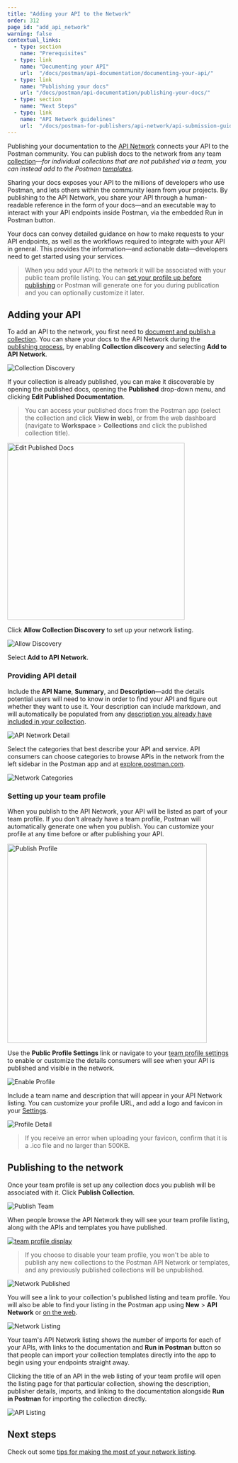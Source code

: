 ```yaml
---
title: "Adding your API to the Network"
order: 312
page_id: "add_api_network"
warning: false
contextual_links:
  - type: section
    name: "Prerequisites"
  - type: link
    name: "Documenting your API"
    url:  "/docs/postman/api-documentation/documenting-your-api/"
  - type: link
    name: "Publishing your docs"
    url: "/docs/postman/api-documentation/publishing-your-docs/"
  - type: section
    name: "Next Steps"
  - type: link
    name: "API Network guidelines"
    url:  "/docs/postman-for-publishers/api-network/api-submission-guidelines/"
---
```


Publishing your documentation to the [API Network](https://explore.postman.com/) connects your API to the Postman community. You can publish docs to the network from any team [collection](/docs/postman/collections/intro-to-collections/)—_for individual collections that are not published via a team, you can instead add to the Postman [templates](/docs/postman-for-publishers/postman-templates/add-templates/)_.

Sharing your docs exposes your API to the millions of developers who use Postman, and lets others within the community learn from your projects. By publishing to the API Network, you share your API through a human-readable reference in the form of your docs—and an executable way to interact with your API endpoints inside Postman, via the embedded Run in Postman button.

Your docs can convey detailed guidance on how to make requests to your API endpoints, as well as the workflows required to integrate with your API in general. This provides the information—and actionable data—developers need to get started using your services.

> When you add your API to the network it will be associated with your public team profile listing. You can [set your profile up before publishing](#setting-up-your-team-profile) or Postman will generate one for you during publication and you can optionally customize it later.

## Adding your API

To add an API to the network, you first need to [document and publish a collection](/docs/postman/api-documentation/documenting-your-api/). You can share your docs to the API Network during the [publishing process](/docs/postman/api-documentation/publishing-your-docs/), by enabling __Collection discovery__ and selecting __Add to API Network__.

![Collection Discovery](https://assets.postman.com/postman-docs/enable-discovery-switch.jpg)

If your collection is already published, you can make it discoverable by opening the published docs, opening the __Published__ drop-down menu, and clicking __Edit Published Documentation__.

> You can access your published docs from the Postman app (select the collection and click __View in web__), or from the web dashboard (navigate to __Workspace__ &gt; __Collections__ and click the published collection title).

<img alt="Edit Published Docs" src="https://assets.postman.com/postman-docs/edit-published.jpg" width="400px"/>

Click __Allow Collection Discovery__ to set up your network listing.

![Allow Discovery](https://assets.postman.com/postman-docs/allow-discovery.jpg)

Select __Add to API Network__.

### Providing API detail

Include the __API Name__, __Summary__, and __Description__—add the details potential users will need to know in order to find your API and figure out whether they want to use it. Your description can include markdown, and will automatically be populated from any [description you already have included in your collection](/docs/postman/api-documentation/authoring-your-documentation/).

![API Network Detail](https://assets.postman.com/postman-docs/api-network-detail.jpg)

Select the categories that best describe your API and service. API consumers can choose categories to browse APIs in the network from the left sidebar in the Postman app and at [explore.postman.com](https://explore.postman.com).

![Network Categories](https://assets.postman.com/postman-docs/network-in-app.jpg)

### Setting up your team profile

When you publish to the API Network, your API will be listed as part of your team profile. If you don't already have a team profile, Postman will automatically generate one when you publish. You can customize your profile at any time before or after publishing your API.

<img alt="Publish Profile" src="https://assets.postman.com/postman-docs/publish-profile.jpg" width="450px"/>

Use the __Public Profile Settings__ link or navigate to your [team profile settings](https://go.postman.co/settings/team/public) to enable or customize the details consumers will see when your API is published and visible in the network.

![Enable Profile](https://assets.postman.com/postman-docs/enable-profile.jpg)

Include a team name and description that will appear in your API Network listing. You can customize your profile URL, and add a logo and favicon in your [Settings](https://go.postman.co/settings/team/general).

![Profile Detail](https://assets.postman.com/postman-docs/profile-details.jpg)

> If you receive an error when uploading your favicon, confirm that it is a .ico file and no larger than 500KB.

## Publishing to the network

Once your team profile is set up any collection docs you publish will be associated with it. Click __Publish Collection__.

![Publish Team](https://assets.postman.com/postman-docs/publish-as-team.jpg)

When people browse the API Network they will see your team profile listing, along with the APIs and templates you have published.

[![team profile display](https://assets.postman.com/postman-docs/api-network/api-network-team-profile-display.png)](https://assets.postman.com/postman-docs/api-network/api-network-team-profile-display.png)

> If you choose to disable your team profile, you won't be able to publish any new collections to the Postman API Network or templates, and any previously published collections will be unpublished.

![Network Published](https://assets.postman.com/postman-docs/network-published.jpg)

You will see a link to your collection's published listing and team profile. You will also be able to find your listing in the Postman app using __New__ &gt; __API Network__ or [on the web](https://explore.postman.com).

![Network Listing](https://assets.postman.com/postman-docs/network-listing-app.jpg)

Your team's API Network listing shows the number of imports for each of your APIs, with links to the documentation and __Run in Postman__ button so that people can import your collection templates directly into the app to begin using your endpoints straight away.

Clicking the title of an API in the web listing of your team profile will open the listing page for that particular collection, showing the description, publisher details, imports, and linking to the documentation alongside __Run in Postman__ for importing the collection directly.

![API Listing](https://assets.postman.com/postman-docs/api-listing-link.jpg)

## Next steps

Check out some [tips for making the most of your network listing](/docs/postman-for-publishers/api-network/api-submission-guidelines/).

